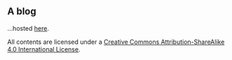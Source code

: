 A blog
------

…hosted [here](https://meta.plasm.us/).

All contents are licensed under a <a rel="license" href="http://creativecommons.org/licenses/by-sa/4.0/">Creative Commons Attribution-ShareAlike 4.0 International License</a>.
